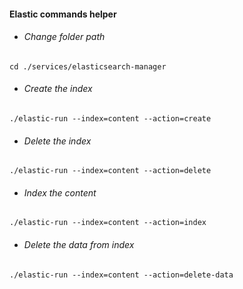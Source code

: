 #### Elastic commands helper

- ###### Change folder path
```
cd ./services/elasticsearch-manager
```
- ###### Create the index
```
./elastic-run --index=content --action=create
```
- ###### Delete the index
```
./elastic-run --index=content --action=delete
```
- ###### Index the content
```
./elastic-run --index=content --action=index
```
- ###### Delete the data from index
```
./elastic-run --index=content --action=delete-data
```